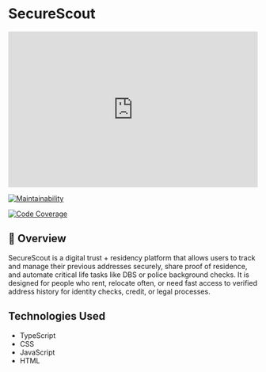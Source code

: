 # SecureScout

<div style="position: relative; padding-bottom: 62.5%; height: 0;"><iframe src="https://www.loom.com/embed/2f0d2d9bbb0b403daa9c716429eeaf3a?sid=d672c12d-d4de-4c14-966f-400f22f5f776" frameborder="0" webkitallowfullscreen mozallowfullscreen allowfullscreen style="position: absolute; top: 0; left: 0; width: 100%; height: 100%;"></iframe></div>

<a href="https://qlty.sh/gh/Little-mighty-developer/projects/SecureScout"><img src="https://qlty.sh/badges/90efa43a-b1f5-4903-b33d-679d3891e701/maintainability.svg" alt="Maintainability" /></a>

<a href="https://qlty.sh/gh/Little-mighty-developer/projects/SecureScout"><img src="https://qlty.sh/badges/90efa43a-b1f5-4903-b33d-679d3891e701/test_coverage.svg" alt="Code Coverage" /></a>



## 🧠  Overview

SecureScout is a digital trust + residency platform that allows users to track and manage their previous addresses securely, share proof of residence, and automate critical life tasks like DBS or police background checks. It is designed for people who rent, relocate often, or need fast access to verified address history for identity checks, credit, or legal processes.



## Technologies Used
- TypeScript
- CSS
- JavaScript
- HTML

 